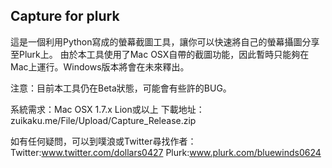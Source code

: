 Capture for plurk
---
這是一個利用Python寫成的螢幕截圖工具，讓你可以快速將自己的螢幕攝圖分享至Plurk上。
由於本工具使用了Mac OSX自帶的截圖功能，因此暫時只能夠在Mac上運行。Windows版本將會在未來釋出。

注意：目前本工具仍在Beta狀態，可能會有些許的BUG。

系統需求：Mac OSX 1.7.x Lion或以上
下載地址：zuikaku.me/File/Upload/Capture_Release.zip

如有任何疑問，可以到噗浪或Twitter尋找作者：
Twitter:www.twitter.com/dollars0427
Plurk:www.plurk.com/bluewinds0624

